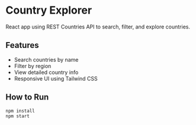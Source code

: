 # Country Explorer

React app using REST Countries API to search, filter, and explore countries.

## Features

- Search countries by name
- Filter by region
- View detailed country info
- Responsive UI using Tailwind CSS

## How to Run

```bash
npm install
npm start
